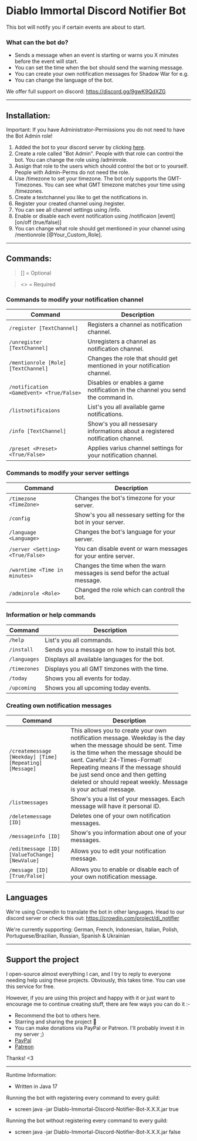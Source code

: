 # Diablo Immortal Discord Notifier Bot

This bot will notify you if certain events are about to start.

### What can the bot do?

- Sends a message when an event is starting or warns you X minutes before the event will start.
- You can set the time when the bot should send the warning message.
- You can create your own notification messages for Shadow War for e.g.
- You can change the language of the bot.

We offer full support on discord: https://discord.gg/9gwK9QdXZG

---

## Installation:

Important: If you have Administrator-Permissions you do not need to have the Bot Admin role!

1. Added the bot to your discord server by
   clicking [here](https://discord.com/oauth2/authorize?client_id=527511535309029407&permissions=8&scope=bot%20applications.commands).
2. Create a role called "Bot Admin". People with that role can control the bot. You can change the role using
   /adminrole.
3. Assign that role to the users which should control the bot or to yourself. People with Admin-Perms do not need the
   role.
4. Use /timezone <timezone> to set your timezone. The bot only supports the GMT-Timezones. You can see what GMT timezone
   matches your time using /timezones.
5. Create a textchannel you like to get the notifications in.
6. Register your created channel using /register.
7. You can see all channel settings using /info.
8. Enable or disable each event notification using /notificaion [event] [on/off (true/false)]
9. You can change what role should get mentioned in your channel using /mentionrole [@Your_Custom_Role].

---

## Commands:

> [] = Optional

> <> = Required

### Commands to modify your notification channel

| Command                                  | Description                                                                     |
|------------------------------------------|---------------------------------------------------------------------------------|
| `/register [TextChannel]`                | Registers a channel as notification channel.                                    |
| `/unregister [TextChannel]`              | Unregisters a channel as notification channel.                                  |
| `/mentionrole [Role] [TextChannel]`      | Changes the role that should get mentioned in your notification channel.        |
| `/notification <GameEvent> <True/False>` | Disables or enables a game notification in the channel you send the command in. |
| `/listnotificaions`                      | List's you all available game notifications.                                    |
| `/info [TextChannel]`                    | Show's you all nessesary informations about a registered notification channel.  |
| `/preset <Preset> <True/False>`          | Applies varius channel settings for your notification channel.                  |

### Commands to modify your server settings

| Command                          | Description                                                               |
|----------------------------------|---------------------------------------------------------------------------|
| `/timezone <TimeZone>`           | Changes the bot's timezone for your server.                               |
| `/config`                        | Show's you all nessesary setting for the bot in your server.              |
| `/language <Language>`           | Changes the bot's language for your server.                               |
| `/server <Setting> <True/False>` | You can disable event or warn messages for your entire server.            |
| `/warntime <Time in minutes>`    | Changes the time when the warn messages is send befor the actual message. |
| `/adminrole <Role>`              | Changed the role which can controll the bot.                              |

### Information or help commands

| Command      | Description                                     |
|--------------|-------------------------------------------------|
| `/help`      | List's you all commands.                        |
| `/install`   | Sends you a message on how to install this bot. |
| `/languages` | Displays all available languages for the bot.   |
| `/timezones` | Displays you all GMT timzones with the time.    |
| `/today`     | Shows you all events for today.                 |
| `/upcoming`  | Shows you all upcoming today events.            |

### Creating own notification messages

| Command                                                 | Description                                                                                                                                                                                                                                                                                                                        |
|---------------------------------------------------------|------------------------------------------------------------------------------------------------------------------------------------------------------------------------------------------------------------------------------------------------------------------------------------------------------------------------------------|
| `/createmessage [Weekday] [Time] [Repeating] [Message]` | This allows you to create your own notification message. Weekday is the day when the message should be sent. Time is the time when the message should be sent. Careful: 24-Times-Format! Repeating means if the message should be just send once and then getting deleted or should repeat weekly. Message is your actual message. |
| `/listmessages`                                         | Show's you a list of your messages. Each message will have  it personal ID.                                                                                                                                                                                                                                                        |
| `/deletemessage [ID]`                                   | Deletes one of your own notification  messages.                                                                                                                                                                                                                                                                                    |
| `/messageinfo [ID]`                                     | Show's you information about one of your messages.                                                                                                                                                                                                                                                                                 |
| `/editmessage [ID] [ValueToChange] [NewValue]`          | Allows you to edit your notification message.                                                                                                                                                                                                                                                                                      |
| `/message [ID] [True/False]`                            | Allows you to enable or disable each of your own notification message.                                                                                                                                                                                                                                                             |

## Languages

We're using Crowndin to translate the bot in other languages. Head to our discord server or check this
out: https://crowdin.com/project/di_notifier

We're currently supporting: German, French, Indonesian, Italian, Polish, Portuguese/Brazilian, Russian, Spanish &
Ukrainian

---

## Support the project

I open-source almost everything I can, and I try to reply to everyone needing help using these projects. Obviously,
this takes time. You can use this service for free.

However, if you are using this project and happy with it or just want to encourage me to continue creating stuff, there
are few ways you can do it :-

- Recommend the bot to others here.
- Starring and sharing the project :rocket:
- You can make donations via PayPal or Patreon. I'll probably invest it in my server ;)
- [PayPal](https://www.paypal.me/pnone)
- [Patreon](https://www.patreon.com/umbreonmajora)

Thanks! <3

---
Runtime Information:

- Written in Java 17

Running the bot with registering every command to every guild:

- screen java -jar Diablo-Immortal-Discord-Notifier-Bot-X.X.X.jar true

Running the bot without registering every command to every guild:

- screen java -jar Diablo-Immortal-Discord-Notifier-Bot-X.X.X.jar false